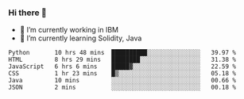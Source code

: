 ### Hi there 👋

<!--
**mathcodeman/mathcodeman** is a ✨ _special_ ✨ repository because its `README.md` (this file) appears on your GitHub profile.

Here are some ideas to get you started:

- 🔭 I’m currently working on ...
- 🌱 I’m currently learning ...
- 👯 I’m looking to collaborate on ...
- 🤔 I’m looking for help with ...
- 💬 Ask me about ...
- 📫 How to reach me: ...
- 😄 Pronouns: ...
- ⚡ Fun fact: ...
-->

- 🔭 I’m currently working in IBM
- 🌱 I’m currently learning Solidity, Java

<!--START_SECTION:waka-->

```text
Python       10 hrs 48 mins  ██████████░░░░░░░░░░░░░░░   39.97 %
HTML         8 hrs 29 mins   ████████░░░░░░░░░░░░░░░░░   31.38 %
JavaScript   6 hrs 6 mins    █████▓░░░░░░░░░░░░░░░░░░░   22.59 %
CSS          1 hr 23 mins    █▒░░░░░░░░░░░░░░░░░░░░░░░   05.18 %
Java         10 mins         ░░░░░░░░░░░░░░░░░░░░░░░░░   00.66 %
JSON         2 mins          ░░░░░░░░░░░░░░░░░░░░░░░░░   00.18 %
```

<!--END_SECTION:waka-->
